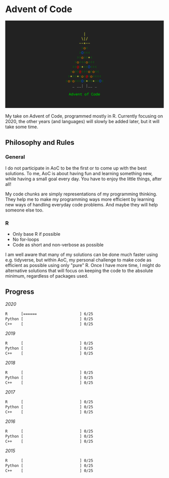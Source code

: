 # Advent of Code 

![](aoc.png)

My take on Advent of Code, programmed mostly in R. 
Currently focusing on 2020, the other years (and languages) will slowly be added later, but it will take some time.

## Philosophy and Rules

### General

I do not participate in AoC to be the first or to come up with the best solutions. To me, AoC is about having fun and learning something new, while having a small goal every day. You have to enjoy the little things, after all!

My code chunks are simply representations of my programming thinking. They help me to make my programming ways more efficient by learning new ways of handling everyday code problems. And maybe they will help someone else too.

### R

* Only base R if possible
* No for-loops
* Code as short and non-verbose as possible

I am well aware that many of my solutions can be done much faster using e.g. tidyverse, but within AoC, my personal challenge to make code as efficient as possible using only "pure" R. Once I have more time, I might do alternative solutions that will focus on keeping the code to the absolute minimum, regardless of packages used.

## Progress

*2020*

    R      [======                   ] 6/25
    Python [                         ] 0/25
    C++    [                         ] 0/25
    
*2019*

    R      [                         ] 0/25
    Python [                         ] 0/25
    C++    [                         ] 0/25

*2018*
    
    R      [                         ] 0/25
    Python [                         ] 0/25
    C++    [                         ] 0/25
    
*2017*

    R      [                         ] 0/25
    Python [                         ] 0/25
    C++    [                         ] 0/25

*2016*

    R      [                         ] 0/25
    Python [                         ] 0/25
    C++    [                         ] 0/25

*2015*

    R      [                         ] 0/25
    Python [                         ] 0/25
    C++    [                         ] 0/25
